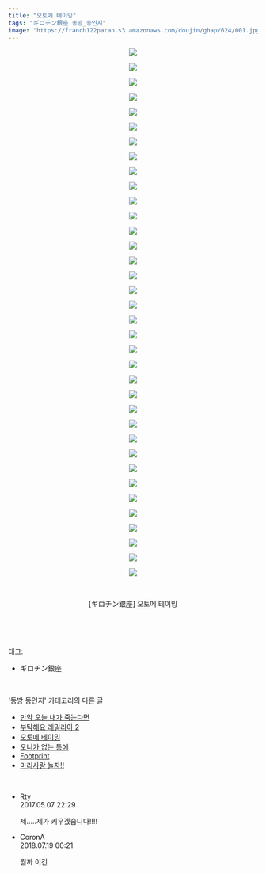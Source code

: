 ```yaml
---
title: "오토메 테이밍"
tags: "ギロチン銀座 동방_동인지"
image: "https://franch122paran.s3.amazonaws.com/doujin/ghap/624/001.jpg"
---
```

<div class="article">
<p style="text-align: center; clear: none; float: none;"><img src="{{ site.imgserver7 }}/ghap/624/001.jpg"/></p>
<p style="text-align: center; clear: none; float: none;"><img src="{{ site.imgserver7 }}/ghap/624/002.jpg"/></p>
<p style="text-align: center; clear: none; float: none;"><img src="{{ site.imgserver7 }}/ghap/624/003.jpg"/></p>
<p style="text-align: center; clear: none; float: none;"><img src="{{ site.imgserver7 }}/ghap/624/004.jpg"/></p>
<p style="text-align: center; clear: none; float: none;"><img src="{{ site.imgserver7 }}/ghap/624/005.jpg"/></p>
<p style="text-align: center; clear: none; float: none;"><img src="{{ site.imgserver7 }}/ghap/624/006.jpg"/></p>
<p style="text-align: center; clear: none; float: none;"><img src="{{ site.imgserver7 }}/ghap/624/007.jpg"/></p>
<p style="text-align: center; clear: none; float: none;"><img src="{{ site.imgserver7 }}/ghap/624/008.jpg"/></p>
<p style="text-align: center; clear: none; float: none;"><img src="{{ site.imgserver7 }}/ghap/624/009.jpg"/></p>
<p style="text-align: center; clear: none; float: none;"><img src="{{ site.imgserver7 }}/ghap/624/010.jpg"/></p>
<p style="text-align: center; clear: none; float: none;"><img src="{{ site.imgserver7 }}/ghap/624/011.jpg"/></p>
<p style="text-align: center; clear: none; float: none;"><img src="{{ site.imgserver7 }}/ghap/624/012.jpg"/></p>
<p style="text-align: center; clear: none; float: none;"><img src="{{ site.imgserver7 }}/ghap/624/013.jpg"/></p>
<p style="text-align: center; clear: none; float: none;"><img src="{{ site.imgserver7 }}/ghap/624/014.jpg"/></p>
<p style="text-align: center; clear: none; float: none;"><img src="{{ site.imgserver7 }}/ghap/624/015.jpg"/></p>
<p style="text-align: center; clear: none; float: none;"><img src="{{ site.imgserver7 }}/ghap/624/016.jpg"/></p>
<p style="text-align: center; clear: none; float: none;"><img src="{{ site.imgserver7 }}/ghap/624/017.jpg"/></p>
<p style="text-align: center; clear: none; float: none;"><img src="{{ site.imgserver7 }}/ghap/624/018.jpg"/></p>
<p style="text-align: center; clear: none; float: none;"><img src="{{ site.imgserver7 }}/ghap/624/019.jpg"/></p>
<p style="text-align: center; clear: none; float: none;"><img src="{{ site.imgserver7 }}/ghap/624/020.jpg"/></p>
<p style="text-align: center; clear: none; float: none;"><img src="{{ site.imgserver7 }}/ghap/624/021.jpg"/></p>
<p style="text-align: center; clear: none; float: none;"><img src="{{ site.imgserver7 }}/ghap/624/022.jpg"/></p>
<p style="text-align: center; clear: none; float: none;"><img src="{{ site.imgserver7 }}/ghap/624/023.jpg"/></p>
<p style="text-align: center; clear: none; float: none;"><img src="{{ site.imgserver7 }}/ghap/624/024.jpg"/></p>
<p style="text-align: center; clear: none; float: none;"><img src="{{ site.imgserver7 }}/ghap/624/025.jpg"/></p>
<p style="text-align: center; clear: none; float: none;"><img src="{{ site.imgserver7 }}/ghap/624/026.jpg"/></p>
<p style="text-align: center; clear: none; float: none;"><img src="{{ site.imgserver7 }}/ghap/624/027.jpg"/></p>
<p style="text-align: center; clear: none; float: none;"><img src="{{ site.imgserver7 }}/ghap/624/028.jpg"/></p>
<p style="text-align: center; clear: none; float: none;"><img src="{{ site.imgserver7 }}/ghap/624/029.jpg"/></p>
<p style="text-align: center; clear: none; float: none;"><img src="{{ site.imgserver7 }}/ghap/624/030.jpg"/></p>
<p style="text-align: center; clear: none; float: none;"><img src="{{ site.imgserver7 }}/ghap/624/031.jpg"/></p>
<p style="text-align: center; clear: none; float: none;"><img src="{{ site.imgserver7 }}/ghap/624/032.jpg"/></p>
<p style="text-align: center; clear: none; float: none;"><img src="{{ site.imgserver7 }}/ghap/624/033.jpg"/></p>
<p style="text-align: center; clear: none; float: none;"><img src="{{ site.imgserver7 }}/ghap/624/034.jpg"/></p>
<p style="text-align: center; clear: none; float: none;"><img src="{{ site.imgserver7 }}/ghap/624/035.jpg"/></p>
<p style="text-align: center; clear: none; float: none;"><img src="{{ site.imgserver7 }}/ghap/624/036.jpg"/></p>
<p style="text-align: center; clear: none; float: none;"><br/></p>
<p style="text-align: center; clear: none; float: none;">[ギロチン銀座] 오토메 테이밍</p>
<p><br/></p>
</div><br/>
<div class="tagTrail">
<p>태그: </p>
<ul>
<li>ギロチン銀座</li>
</ul>
</div><br/>
<div class="another">
<p>'동방 동인지' 카테고리의 다른 글</p>
<ul>
<li><a href="/ghap_626">만약 오늘 내가 죽는다면</a></li>
<li><a href="/ghap_625">부탁해요 레밀리아 2</a></li>
<li><a href="/ghap_624">오토메 테이밍</a></li>
<li><a href="/ghap_623">오니가 없는 틈에</a></li>
<li><a href="/ghap_622">Footprint</a></li>
<li><a href="/ghap_621">마리사랑 놀자!!</a></li>
</ul>
</div><br/>
<div class="cb_module cb_fluid">
<div class="cb_wrt cb_profile">
<div class="comment">
<ul>
<li class="cb_thumb_off" id="comment14983149">
<div class="cb_comment_area">
<div class="cb_info_area">
<div class="cb_section">
<span class="cb_nick_name">Rty</span>
</div>
<div class="cb_section">
<span class="cb_date">2017.05.07 22:29 </span>
</div>
</div>
<div class="cb_dsc_comment">
<p class="cb_dsc">
											제.....제가 키우겠습니다!!!!
										</p>
</div>
</div></li>
<li class="cb_thumb_off" id="comment15289599">
<div class="cb_comment_area">
<div class="cb_info_area">
<div class="cb_section">
<span class="cb_nick_name">CoronA</span>
</div>
<div class="cb_section">
<span class="cb_date">2018.07.19 00:21 </span>
</div>
</div>
<div class="cb_dsc_comment">
<p class="cb_dsc">
											뭘까 이건
										</p>
</div>
</div></li>
</ul>
</div>
</div><!-- commentList close -->
</div><br/>
